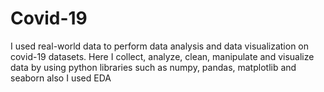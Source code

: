 # Covid-19
I used real-world data to perform data analysis and data visualization on covid-19 datasets.  Here I collect, analyze, clean, manipulate and visualize data by using python libraries such as numpy, pandas, matplotlib and seaborn also I used EDA
